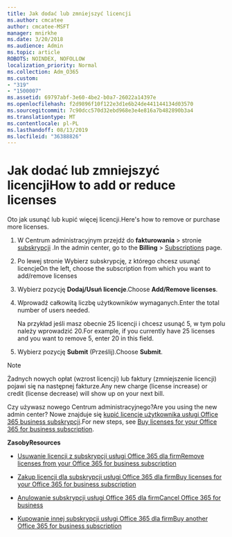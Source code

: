 ```yaml
---
title: Jak dodać lub zmniejszyć licencji
ms.author: cmcatee
author: cmcatee-MSFT
manager: mnirkhe
ms.date: 3/20/2018
ms.audience: Admin
ms.topic: article
ROBOTS: NOINDEX, NOFOLLOW
localization_priority: Normal
ms.collection: Adm_O365
ms.custom:
- "319"
- "1500007"
ms.assetid: 69797abf-3e60-4be2-b0a7-26022a14397e
ms.openlocfilehash: f2d9896f10f122e3d1e6b24de441144134d03570
ms.sourcegitcommit: 7c90dcc570d32ebd968e3e4e816a7b482890b3a4
ms.translationtype: MT
ms.contentlocale: pl-PL
ms.lasthandoff: 08/13/2019
ms.locfileid: "36388826"
---
```

# <a name="how-to-add-or-reduce-licenses"></a><span data-ttu-id="3c037-102">Jak dodać lub zmniejszyć licencji</span><span class="sxs-lookup"><span data-stu-id="3c037-102">How to add or reduce licenses</span></span>

<span data-ttu-id="3c037-103">Oto jak usunąć lub kupić więcej licencji.</span><span class="sxs-lookup"><span data-stu-id="3c037-103">Here's how to remove or purchase more licenses.</span></span>
  
1. <span data-ttu-id="3c037-104">W Centrum administracyjnym przejdź do **fakturowania** \> stronie [subskrypcji](https://go.microsoft.com/fwlink/p/?linkid=842054) .</span><span class="sxs-lookup"><span data-stu-id="3c037-104">In the admin center, go to the **Billing** \> [Subscriptions](https://go.microsoft.com/fwlink/p/?linkid=842054) page.</span></span>

2. <span data-ttu-id="3c037-105">Po lewej stronie Wybierz subskrypcję, z którego chcesz usunąć licencje</span><span class="sxs-lookup"><span data-stu-id="3c037-105">On the left, choose the subscription from which you want to add/remove licenses</span></span>

3. <span data-ttu-id="3c037-106">Wybierz pozycję **Dodaj/Usuń licencje**.</span><span class="sxs-lookup"><span data-stu-id="3c037-106">Choose **Add/Remove licenses**.</span></span>

4. <span data-ttu-id="3c037-107">Wprowadź całkowitą liczbę użytkowników wymaganych.</span><span class="sxs-lookup"><span data-stu-id="3c037-107">Enter the total number of users needed.</span></span>

    <span data-ttu-id="3c037-108">Na przykład jeśli masz obecnie 25 licencji i chcesz usunąć 5, w tym polu należy wprowadzić 20.</span><span class="sxs-lookup"><span data-stu-id="3c037-108">For example, if you currently have 25 licenses and you want to remove 5, enter 20 in this field.</span></span>

5. <span data-ttu-id="3c037-109">Wybierz pozycję **Submit** (Prześlij).</span><span class="sxs-lookup"><span data-stu-id="3c037-109">Choose **Submit**.</span></span>

> [!NOTE]
> <span data-ttu-id="3c037-110">Żadnych nowych opłat (wzrost licencji) lub faktury (zmniejszenie licencji) pojawi się na następnej fakturze.</span><span class="sxs-lookup"><span data-stu-id="3c037-110">Any new charge (license increase) or credit (license decrease) will show up on your next bill.</span></span>

<span data-ttu-id="3c037-111">Czy używasz nowego Centrum administracyjnego?</span><span class="sxs-lookup"><span data-stu-id="3c037-111">Are you using the new admin center?</span></span> <span data-ttu-id="3c037-112">Nowe znajduje się [kupić licencje użytkownika usługi Office 365 business subskrypcji](https://docs.microsoft.com/en-us/office365/admin/subscriptions-and-billing/buy-licenses).</span><span class="sxs-lookup"><span data-stu-id="3c037-112">For new steps, see [Buy licenses for your Office 365 for business subscription](https://docs.microsoft.com/en-us/office365/admin/subscriptions-and-billing/buy-licenses).</span></span>

 <span data-ttu-id="3c037-113">**Zasoby**</span><span class="sxs-lookup"><span data-stu-id="3c037-113">**Resources**</span></span>
  
- [<span data-ttu-id="3c037-114">Usuwanie licencji z subskrypcji usługi Office 365 dla firm</span><span class="sxs-lookup"><span data-stu-id="3c037-114">Remove licenses from your Office 365 for business subscription</span></span>](https://docs.microsoft.com/en-us/office365/admin/subscriptions-and-billing/remove-licenses-from-subscription)

- [<span data-ttu-id="3c037-115">Zakup licencji dla subskrypcji usługi Office 365 dla firm</span><span class="sxs-lookup"><span data-stu-id="3c037-115">Buy licenses for your Office 365 for business subscription</span></span>](https://docs.microsoft.com/en-us/office365/admin/subscriptions-and-billing/buy-licenses)

- [<span data-ttu-id="3c037-116">Anulowanie subskrypcji usługi Office 365 dla firm</span><span class="sxs-lookup"><span data-stu-id="3c037-116">Cancel Office 365 for business</span></span>](https://docs.microsoft.com/en-us/office365/admin/subscriptions-and-billing/cancel-your-subscription)

- [<span data-ttu-id="3c037-117">Kupowanie innej subskrypcji usługi Office 365 dla firm</span><span class="sxs-lookup"><span data-stu-id="3c037-117">Buy another Office 365 for business subscription</span></span>](https://docs.microsoft.com/en-us/office365/admin/subscriptions-and-billing/buy-another-subscription)
